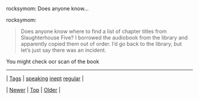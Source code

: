 <!--
title: rocksymom
date: 2020-06-28T15:27:00.220Z
tags: speaking, inept, regular
-->


rocksymom: Does anyone know...

<p>rocksymom:</p>

<blockquote><p>Does anyone know where to find a list of chapter titles from Slaughterhouse Five? I borrowed the audiobook from the library and apparently copied them out of order. I’d go back to the library, but let’s just say there was an incident. </p></blockquote>

<p>You might check ocr scan of the book</p>

<!--BOTTOM-POST-NAVIGATION-->
---

| [Tags](tags.md) | [speaking](tag-speaking.md) [inept](tag-inept.md) [regular](tag-regular.md) |

| [Newer](72008423489.md) | [Top](index.md) | [Older](72018450052.md) |